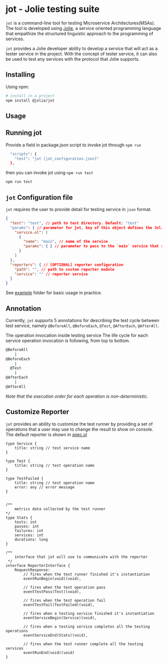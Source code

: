 # jot - Jolie testing suite

`jot` is a command-line tool for testing Microservice Architectures(MSAs).
The tool is developed using [Jolie](https://www.jolie-lang.org/), a service oriented programming language that empathize the structured linguistic approach to the programming of services.

`jot` provides a Jolie developer ability to develop a service that will act as a tester service in the project.
With the concept of tester service, it can also be used to test any services with the protocol that Jolie supports.

## Installing

Using npm:

```bash
# install in a project
npm install @jolie/jot
```

<!-- Using jpm (this method allows user to run the command directly from cli) 

```bash
jpm install jot
```
 -->

## Usage


## Running jot

Provide a field in package.json script to invoke jot through `npm run`

```bash
  "scripts": {
    "test": "jot [jot_configuration.json]"
  },
```

then you can invoke jot using `npm run test`

```bash
npm run test
```

## `jot` Configuration file

`jot` requires the user to provide detail for testing service in `json` format.

```json
{
  "test": "test", // path to test directory. Default: "test"
  "params": { // parameter for jot, key of this object defines the Jolie service that jot will launch
    "service.ol": [ 
      {
        "name": "main", // name of the service
        "params": { } // parameter to pass to the `main` service that reside in TestJot.ol
      }
    ]
  },
  "reporters": { // [OPTIONAL] reporter configuration
    "path": "", // path to custom reporter module
    "service": "" // reporter service
  }
}
```

See [example](example) folder for basic usage in practice.

## Annotation

Currently, `jot` supports 5 annotations for describing the test cycle between test service, namely `@BeforeAll`, `@BeforeEach`, `@Test`, `@AfterEach`, `@AfterAll`.

The operation invocation inside testing service
The life cycle for each service operation invocation is following, from top to bottom.

```bash
@BeforeAll
    |
@BeforeEach
    |
  @Test
    |
@AfterEach
    |
@AfterAll
```

*Note that the execution order for each operation is non-deterministic.*

## Customize Reporter

`jot` provides an ability to customize the test runner by providing a set of operations that a user may use to change the result to show on console. The default reporter is shown in [spec.ol](reporters/spec.ol)

```jolie
type Service {
    title: string // test service name
}

type Test {
    title: string // test operation name
}

type TestFailed {
    title: string // test operation name
    error: any // error message
}


/**
	metrics data collected by the test runner
*/
type Stats {
	tests: int
	passes: int
	failures: int
	services: int
	durations: long
}

/**
    interface that jot will use to communicate with the reporter
 */
interface ReporterInterface {
	RequestResponse: 
        // fires when the test runner finished it's instantiation
        eventRunBegin(void)(void),

        // fires when the test operation pass
        eventTestPass(Test)(void),

        // fires when the test operation fail
        eventTestFail(TestFailed)(void),

        // fires when a testing service finished it's instantiation
        eventServiceBegin(Service)(void),

        // fires when a testing service completes all the testing operations
        eventServiceEnd(Stats)(void),

        // fires when the test runner complete all the testing services
        eventRunEnd(void)(void)
}
```
